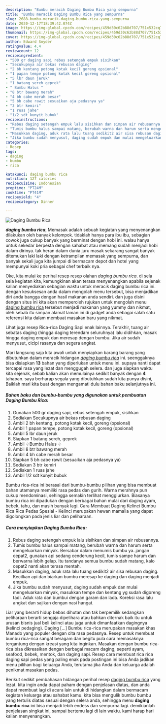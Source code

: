 ```yaml
---
description: "Bumbu meracik Daging Bumbu Rica yang sempurna"
title: "Bumbu meracik Daging Bumbu Rica yang sempurna"
slug: 2688-bumbu-meracik-daging-bumbu-rica-yang-sempurna
date: 2020-12-17T18:39:42.074Z
image: https://img-global.cpcdn.com/recipes/459d30c62b88d707/751x532cq70/daging-bumbu-rica-foto-resep-utama.jpg
thumbnail: https://img-global.cpcdn.com/recipes/459d30c62b88d707/751x532cq70/daging-bumbu-rica-foto-resep-utama.jpg
cover: https://img-global.cpcdn.com/recipes/459d30c62b88d707/751x532cq70/daging-bumbu-rica-foto-resep-utama.jpg
author: Edward Snyder
ratingvalue: 4.4
reviewcount: 12
recipeingredient:
- "500 gr daging sapi rebus setengah empuk sisihkan"
- "Secukupnya air bekas rebusan daging"
- "2 bh kentang potong kotak kecil goreng opsional"
- "1 papan tempe potong kotak kecil goreng opsional"
- "5 lbr daun jeruk"
- "1 batang sereh geprek"
- " Bumbu Halus "
- "8 btr bawang merah"
- "4 bh cabe merah besar"
- "5 bh cabe rawit sesuaikan aja pedasnya ya"
- "3 btr kemiri"
- "1 ruas jahe"
- "1/2 sdt kunyit bubuk"
recipeinstructions:
- "Rebus daging setengah empuk lalu sisihkan dan simpan air rebusannya."
- "Tumis bumbu halus sampai matang, berubah warna dan harum serta mengeluarkan minyak. Bersabar dalam menumis bumbu ya..jangan cepat2, gunakan api sedang cenderung kecil, tumis sampe harum dan berwarna lebih gelap. Itu tandanya semua bumbu sudah matang, kalo cepat2 nanti akan terasa mentah."
- "Masukkan daging, aduk rata lalu tuang sedikit2 air sisa rebusan daging. Kecilkan api dan biarkan bumbu meresap ke daging dan daging menjadi empuk."
- "Jika bumbu sudah menyusut, daging sudah empuk dan mulai mengeluarkan minyak, masukkan tempe dan kentang yg sudah digoreng tadi. Aduk rata dan bumbui dengan garam dan lada. Koreksi rasa lalu angkat dan sajikan dengan nasi hangat."
categories:
- Resep
tags:
- daging
- bumbu
- rica

katakunci: daging bumbu rica 
nutrition: 127 calories
recipecuisine: Indonesian
preptime: "PT24M"
cooktime: "PT41M"
recipeyield: "4"
recipecategory: Dinner

---
```



![Daging Bumbu Rica](https://img-global.cpcdn.com/recipes/459d30c62b88d707/751x532cq70/daging-bumbu-rica-foto-resep-utama.jpg)

<b><i>daging bumbu rica</i></b>, Memasak adalah sebuah kegiatan yang menyenangkan dilakukan oleh banyak kelompok. tidaklah hanya para ibu ibu, sebagian cowok juga cukup banyak yang berminat dengan hobi ini. walau hanya untuk sekedar berpesta dengan sahabat atau memang sudah menjadi hobi dalam dirinya. tak heran dalam dunia juru masak sekarang sangat banyak ditemukan laki laki dengan ketrampilan memasak yang sempurna, dan banyak sekali juga kita jumpai di bermacam depot dan hotel yang mempunyai koki pria sebagai chef terbaik nya.

Oke, kita mulai ke perihal resep resep olahan <i>daging bumbu rica</i>. di sela sela kegiatan kita, kemungkinan akan terasa menyenangkan apabila sejenak kalian menyediakan sebagian waktu untuk meracik daging bumbu rica ini. dengan kesuksesan anda dalam mengolah menu tersebut, bisa menjadikan diri anda bangga dengan hasil makanan anda sendiri. dan juga disini dengan situs ini kita akan memperoleh rujukan untuk mengolah menu <u>daging bumbu rica</u> tersebut menjadi makanan yang yummy dan nikmat, oleh sebab itu simpan alamat laman ini di gadget anda sebagai salah satu referensi kita dalam membuat masakan baru yang nikmat.

Lihat juga resep Rica-rica Daging Sapi enak lainnya. Terakhir, tuang air sebatas daging (hingga daging terendam seluruhnya) lalu didihkan, masak hingga daging empuk dan meresap dengan bumbu. Jika air sudah menyusut, cicipi rasanya dan segera angkat.


Mari langsung saja kita awali untuk menyiapkan barang barang yang dibutuhkan dalam meracik hidangan <u><i>daging bumbu rica</i></u> ini. seenggaknya bisa disiapkan <b>13</b> bahan yang diperlukan untuk menu ini. supaya nanti dapat tercapai rasa yang lezat dan menggugah selera. dan juga siapkan waktu kita sejenak, sebab kalian akan memulainya sedikit banyak dengan <b>4</b> tahapan. saya berharap segala yang dibutuhkan sudah kita punya disini, Baiklah mari kita buat dengan mengamati dulu bahan baku selanjutnya ini.

<!--inarticleads1-->

##### Bahan baku dan bumbu-bumbu yang digunakan untuk pembuatan Daging Bumbu Rica:

1. Gunakan 500 gr daging sapi, rebus setengah empuk, sisihkan
1. Sediakan Secukupnya air bekas rebusan daging
1. Ambil 2 bh kentang, potong kotak kecil, goreng (opsional)
1. Ambil 1 papan tempe, potong kotak kecil, goreng (opsional)
1. Ambil 5 lbr daun jeruk
1. Siapkan 1 batang sereh, geprek
1. Ambil  ♤Bumbu Halus ♤
1. Ambil 8 btr bawang merah
1. Ambil 4 bh cabe merah besar
1. Siapkan 5 bh cabe rawit (sesuaikan aja pedasnya ya)
1. Sediakan 3 btr kemiri
1. Sediakan 1 ruas jahe
1. Ambil 1/2 sdt kunyit bubuk


Bumbu rica-rica ini berasal dari bumbu-bumbu pilihan yang bisa membuat bahan utamanya memiliki rasa pedas dan gurih. Warna merahnya pun cukup mendominasi, sehingga semakin terlihat menggiurkan. Biasanya bumbu rica ini dipadukan dengan berbagai bahan mulai dari daging ayam, bebek, tahu, dan masih banyak lagi. Cara Membuat Daging Kelinci Bumbu Rica Rica Pedas Spesial - Kelinci merupakan hewan mamalia yang dapat digolongkan pada jenis liar dan peliharaan. 

<!--inarticleads2-->

##### Cara menyiapkan Daging Bumbu Rica:

1. Rebus daging setengah empuk lalu sisihkan dan simpan air rebusannya.
1. Tumis bumbu halus sampai matang, berubah warna dan harum serta mengeluarkan minyak. Bersabar dalam menumis bumbu ya..jangan cepat2, gunakan api sedang cenderung kecil, tumis sampe harum dan berwarna lebih gelap. Itu tandanya semua bumbu sudah matang, kalo cepat2 nanti akan terasa mentah.
1. Masukkan daging, aduk rata lalu tuang sedikit2 air sisa rebusan daging. Kecilkan api dan biarkan bumbu meresap ke daging dan daging menjadi empuk.
1. Jika bumbu sudah menyusut, daging sudah empuk dan mulai mengeluarkan minyak, masukkan tempe dan kentang yg sudah digoreng tadi. Aduk rata dan bumbui dengan garam dan lada. Koreksi rasa lalu angkat dan sajikan dengan nasi hangat.


Liar yang berarti hidup bebas dihutan dan tak berpemilik sedangkan peliharaan berarti sengaja dipelihara atau bahkan diternak baik itu untuk urusan bisnis jual beli kelinci atau juga untuk dimanfaatkan dagingnya (kelinci pedaging). Daging […] Bumbu rica-rica merupakan masakan khas Manado yang populer dengan cita rasa pedasnya. Resep untuk membuat bumbu rica-rica sangat beragam dan begitu pula cara memasaknya tergantung dengan kreasi yang kita inginkan. Masakan dengan bumbu rica-rica bisa dikreasikan dengan berbagai macam daging, seperti ayam, seafood, bebek, mentok, dan daging sapi. Resep cara membuat rica rica daging sapi pedas yang paling enak pada postingan ini bisa Anda jadikan menu pilihan bagi keluarga Anda, terutama jika Anda dan keluarga adalah penikmat masakan pedas. 

Berikut sedikit pembahasan hidangan perihal resep <u>daging bumbu rica</u> yang lezat. kita ingin anda dapat paham dengan penjelasan diatas, dan anda dapat membuat lagi di acara lain untuk di hidangkan dalam bermacam kegiatan keluarga atau sahabat kamu. kita bisa mengulik bumbu bumbu yang tertulis diatas sesuai dengan selera anda, sehingga menu <b>daging bumbu rica</b> ini bisa menjadi lebih endess dan sempurna lagi. demikianlah penjelasan singkat ini, sampai bertemu lagi di lain waktu. kami harap hari kalian menyenangkan.
